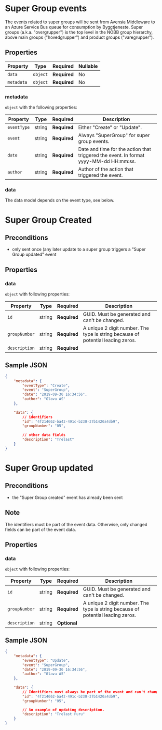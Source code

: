 # Super Group events

The events related to super groups will be sent from Avensia Middleware to an Azure Service Bus queue for consumption by Byggtjeneste. Super groups (a.k.a. "overgrupper") is the top level in the NOBB group hierarchy, above main groups ("hovedgrupper") and product groups ("varegrupper").

## Properties

| Property              | Type     | Required     | Nullable |
| --------------------- | -------- | ------------ | -------- |
| `data`                | `object` | **Required** | No       |
| `metadata`            | `object` | **Required** | No       |

### metadata

`object` with the following properties:

| Property          | Type    | Required     | Description |
| ------------------| ------- | ------------ | ------- |
| `eventType`       | string  | **Required** | Either "Create" or "Update".
| `event`           | string  | **Required** | Always "SuperGroup" for super group events.
| `date`            | string  | **Required** | Date and time for the action that triggered the event. In format yyyy-MM-dd HH:mm:ss.
| `author`          | string  | **Required** | Author of the action that triggered the event.

### data
The data model depends on the event type, see below.

# Super Group Created

## Preconditions
- only sent once (any later update to a super group triggers a "Super Group updated" event


## Properties

### data

`object` with following properties:

| Property                    | Type    | Required     | Description |
| --------------------------- | ------- | ------------ | ------------
| `id`                        | string  | **Required** | GUID. Must be generated and can't be changed.
| `groupNumber`               | string  | **Required** | A unique 2 digit number. The type is string because of potential leading zeros.
| `description`               | string  | **Required** |

## Sample JSON

```json
{
	"metadata": {
		"eventType": "Create",
		"event": "SuperGroup",
		"date": "2019-09-30 16:34:56",
		"author": "Glava AS"
	},
	
	"data": {
		// identifiers
		"id": "4f214662-ba42-491c-b230-37b1420a4db9",
		"groupNumber": "05",
		
		// other data fields
		"description": "Trelast"
	}
}
```

# Super Group updated

## Preconditions
- the "Super Group created" event has already been sent

## Note
The identifiers must be part of the event data. Otherwise, only changed fields can be part of the event data.

## Properties

### data

`object` with following properties:

| Property                    | Type    | Required     | Description |
| --------------------------- | ------- | ------------ | ------------
| `id`                        | string  | **Required** | GUID. Must be generated and can't be changed.
| `groupNumber`               | string  | **Required** | A unique 2 digit number. The type is string because of potential leading zeros.
| `description`               | string  | **Optional** |


## Sample JSON

```json
{
	"metadata": {
		"eventType": "Update",
		"event": "SuperGroup",
		"date": "2019-09-30 16:34:56",
		"author": "Glava AS"
	},
	
	"data": {
		// Identifiers must always be part of the event and can't change value.
		"id": "4f214662-ba42-491c-b230-37b1420a4db9",
		"groupNumber": "05",

		// An example of updating description.
		"description": "Trelast Furu"
	}
}
```
